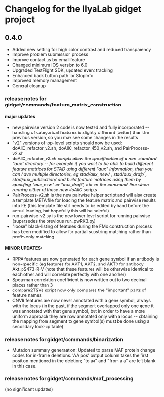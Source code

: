 # Changelog for the IlyaLab gidget project

## 0.4.0

* Added new setting for high color contrast and reduced transparency
* Improve problem submission process
* Improve contact us by email feature
* Changed minimum iOS version to 6.0
* Upgraded TestFlight SDK, updated event tracking
* Enhanced back button path for StopInfo
* Improved memory management
* General cleanup


### release notes for gidget/commands/feature_matrix_construction

#### major updates

* new pairwise version 2 code is now tested and fully incorporated -- handling of categorical features is slightly different (better) than the previous version, so you may see some changes in the results
* "v2" versions of top-level scripts should now be used: doAllC_refactor_v2.sh, doAllC_refactor_450_v2.sh, and PairProcess-v2.sh
* doAllC_refactor_*v2.sh scripts allow the specification of a non-standard "aux" directory -- for example if you want to be able to build different feature matrices for STAD using different "aux" information, then you can have multiple directories, eg stad/aux_new/ ,  stad/aux_draft/ ,  stad/aux_publication/  and build feature matrices using them by specifing "aux_new" or "aux_draft", etc on the command-line when running either of these new doAllC* scripts
* PairProcess-v2.sh is the new pairwise helper script and will also create a template META file for loading the feature matrix and pairwise results into RE (this template file still needs to be edited by hand before the actual loading, but hopefully this will be helpful)
* run-pairwise-v2.py is the new lower level script for running pairwise (supersedes the previous run_pwRK3.py)
* "loose" black-listing of features during the FMx construction process has been modified to allow for partial substring matching rather than prefix-only matching

#### MINOR UPDATES:
* RPPA features are now generated for each gene symbol if an antibody is non-specific (eg features for AKT1, AKT2, and AKT3 for antibody Akt_pS473-R-V (note that these features will be otherwise identical to each other and will correlate perfectly with one another)
* Spearman correlation coefficient is now written out to two decimal places rather than 3
* compare2TSVs script now only compares the "important" parts of feature names
* CNVR features are now never annotated with a gene symbol, always with the locus (in the past, if the segment overlapped only one gene it was annotated with that gene symbol, but in order to have a more uniform approach they are now annotated only with a locus -- obtaining the mapping from segment to gene symbol(s) must be done using a secondary look-up table)



### release notes for gidget/commands/binarization
*  Mutation summary generaation: Updated to parse MAF protein change codes for in-frame deletions.  'AA pos' output column takes the first position mentioned in the deletion; "to aa" and "from a a" are left blank in this case.

### release notes for gidget/commands/maf_processing
(no significant updates)



